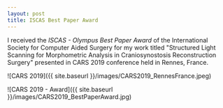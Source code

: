 ```yaml
---
layout: post
title: ISCAS Best Paper Award
---
```


I received the *ISCAS - Olympus Best Paper Award* of the International Society for Computer Aided Surgery for my work titled "Structured Light Scanning for Morphometric Analysis in Craniosynostosis Reconstruction Surgery" presented in CARS 2019 conference held in Rennes, France.

![CARS 2019]({{ site.baseurl }}/images/CARS2019_RennesFrance.jpeg)

![CARS 2019 - Award]({{ site.baseurl }}/images/CARS2019_BestPaperAward.jpg)
